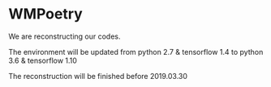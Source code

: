 # WMPoetry
We are reconstructing our codes.

The environment will be updated from python 2.7 & tensorflow 1.4 to python 3.6 & tensorflow 1.10

The reconstruction will be finished before 2019.03.30